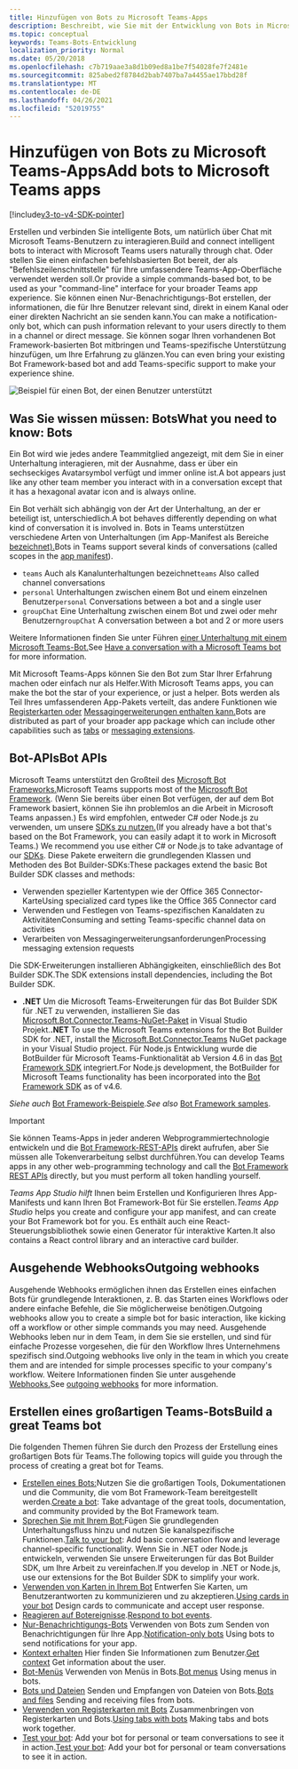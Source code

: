 ```yaml
---
title: Hinzufügen von Bots zu Microsoft Teams-Apps
description: Beschreibt, wie Sie mit der Entwicklung von Bots in Microsoft Teams beginnen
ms.topic: conceptual
keywords: Teams-Bots-Entwicklung
localization_priority: Normal
ms.date: 05/20/2018
ms.openlocfilehash: c7b719aae3a8d1b09ed8a1be7f54028fe7f2481e
ms.sourcegitcommit: 825abed2f8784d2bab7407ba7a4455ae17bbd28f
ms.translationtype: MT
ms.contentlocale: de-DE
ms.lasthandoff: 04/26/2021
ms.locfileid: "52019755"
---
```

# <a name="add-bots-to-microsoft-teams-apps"></a><span data-ttu-id="9238c-104">Hinzufügen von Bots zu Microsoft Teams-Apps</span><span class="sxs-lookup"><span data-stu-id="9238c-104">Add bots to Microsoft Teams apps</span></span>

[!include[v3-to-v4-SDK-pointer](~/includes/v3-to-v4-pointer-bots.md)]

<span data-ttu-id="9238c-105">Erstellen und verbinden Sie intelligente Bots, um natürlich über Chat mit Microsoft Teams-Benutzern zu interagieren.</span><span class="sxs-lookup"><span data-stu-id="9238c-105">Build and connect intelligent bots to interact with Microsoft Teams users naturally through chat.</span></span> <span data-ttu-id="9238c-106">Oder stellen Sie einen einfachen befehlsbasierten Bot bereit, der als "Befehlszeilenschnittstelle" für Ihre umfassendere Teams-App-Oberfläche verwendet werden soll.</span><span class="sxs-lookup"><span data-stu-id="9238c-106">Or provide a simple commands-based bot, to be used as your "command-line" interface for your broader Teams app experience.</span></span> <span data-ttu-id="9238c-107">Sie können einen Nur-Benachrichtigungs-Bot erstellen, der informationen, die für Ihre Benutzer relevant sind, direkt in einem Kanal oder einer direkten Nachricht an sie senden kann.</span><span class="sxs-lookup"><span data-stu-id="9238c-107">You can make a notification-only bot, which can push information relevant to your users directly to them in a channel or direct message.</span></span> <span data-ttu-id="9238c-108">Sie können sogar Ihren vorhandenen Bot Framework-basierten Bot mitbringen und Teams-spezifische Unterstützung hinzufügen, um Ihre Erfahrung zu glänzen.</span><span class="sxs-lookup"><span data-stu-id="9238c-108">You can even bring your existing Bot Framework-based bot and add Teams-specific support to make your experience shine.</span></span>

![Beispiel für einen Bot, der einen Benutzer unterstützt](~/assets/images/bot_example.png)

## <a name="what-you-need-to-know-bots"></a><span data-ttu-id="9238c-110">Was Sie wissen müssen: Bots</span><span class="sxs-lookup"><span data-stu-id="9238c-110">What you need to know: Bots</span></span>

<span data-ttu-id="9238c-111">Ein Bot wird wie jedes andere Teammitglied angezeigt, mit dem Sie in einer Unterhaltung interagieren, mit der Ausnahme, dass er über ein sechseckiges Avatarsymbol verfügt und immer online ist.</span><span class="sxs-lookup"><span data-stu-id="9238c-111">A bot appears just like any other team member you interact with in a conversation except that it has a hexagonal avatar icon and is always online.</span></span>

<span data-ttu-id="9238c-112">Ein Bot verhält sich abhängig von der Art der Unterhaltung, an der er beteiligt ist, unterschiedlich.</span><span class="sxs-lookup"><span data-stu-id="9238c-112">A bot behaves differently depending on what kind of conversation it is involved in.</span></span> <span data-ttu-id="9238c-113">Bots in Teams unterstützen verschiedene Arten von Unterhaltungen (im App-Manifest als Bereiche [bezeichnet).](~/resources/schema/manifest-schema.md)</span><span class="sxs-lookup"><span data-stu-id="9238c-113">Bots in Teams support several kinds of conversations (called scopes in the [app manifest](~/resources/schema/manifest-schema.md)).</span></span>

* <span data-ttu-id="9238c-114">`teams` Auch als Kanalunterhaltungen bezeichnet</span><span class="sxs-lookup"><span data-stu-id="9238c-114">`teams` Also called channel conversations</span></span>
* <span data-ttu-id="9238c-115">`personal` Unterhaltungen zwischen einem Bot und einem einzelnen Benutzer</span><span class="sxs-lookup"><span data-stu-id="9238c-115">`personal` Conversations between a bot and a single user</span></span>
* <span data-ttu-id="9238c-116">`groupChat` Eine Unterhaltung zwischen einem Bot und zwei oder mehr Benutzern</span><span class="sxs-lookup"><span data-stu-id="9238c-116">`groupChat` A conversation between a bot and 2 or more users</span></span>

<span data-ttu-id="9238c-117">Weitere Informationen finden Sie unter Führen [einer Unterhaltung mit einem Microsoft Teams-Bot.](~/resources/bot-v3/bot-conversations/bots-conversations.md)</span><span class="sxs-lookup"><span data-stu-id="9238c-117">See [Have a conversation with a Microsoft Teams bot](~/resources/bot-v3/bot-conversations/bots-conversations.md) for more information.</span></span>

<span data-ttu-id="9238c-118">Mit Microsoft Teams-Apps können Sie den Bot zum Star Ihrer Erfahrung machen oder einfach nur als Helfer.</span><span class="sxs-lookup"><span data-stu-id="9238c-118">With Microsoft Teams apps, you can make the bot the star of your experience, or just a helper.</span></span> <span data-ttu-id="9238c-119">Bots werden als Teil Ihres umfassenderen App-Pakets verteilt, das andere Funktionen wie [Registerkarten oder](~/tabs/what-are-tabs.md) [Messagingerweiterungen enthalten kann.](~/messaging-extensions/what-are-messaging-extensions.md)</span><span class="sxs-lookup"><span data-stu-id="9238c-119">Bots are distributed as part of your broader app package which can include other capabilities such as [tabs](~/tabs/what-are-tabs.md) or [messaging extensions](~/messaging-extensions/what-are-messaging-extensions.md).</span></span>

## <a name="bot-apis"></a><span data-ttu-id="9238c-120">Bot-APIs</span><span class="sxs-lookup"><span data-stu-id="9238c-120">Bot APIs</span></span>

<span data-ttu-id="9238c-121">Microsoft Teams unterstützt den Großteil des [Microsoft Bot Frameworks.](https://dev.botframework.com/)</span><span class="sxs-lookup"><span data-stu-id="9238c-121">Microsoft Teams supports most of the [Microsoft Bot Framework](https://dev.botframework.com/).</span></span> <span data-ttu-id="9238c-122">(Wenn Sie bereits über einen Bot verfügen, der auf dem Bot Framework basiert, können Sie ihn problemlos an die Arbeit in Microsoft Teams anpassen.) Es wird empfohlen, entweder C# oder Node.js zu verwenden, um unsere [SDKs zu nutzen.](/microsoftteams/platform/#pivot=sdk-tools)</span><span class="sxs-lookup"><span data-stu-id="9238c-122">(If you already have a bot that's based on the Bot Framework, you can easily adapt it to work in Microsoft Teams.) We recommend you use either C# or Node.js to take advantage of our [SDKs](/microsoftteams/platform/#pivot=sdk-tools).</span></span> <span data-ttu-id="9238c-123">Diese Pakete erweitern die grundlegenden Klassen und Methoden des Bot Builder-SDKs:</span><span class="sxs-lookup"><span data-stu-id="9238c-123">These packages extend the basic Bot Builder SDK classes and methods:</span></span>

* <span data-ttu-id="9238c-124">Verwenden spezieller Kartentypen wie der Office 365 Connector-Karte</span><span class="sxs-lookup"><span data-stu-id="9238c-124">Using specialized card types like the Office 365 Connector card</span></span>
* <span data-ttu-id="9238c-125">Verwenden und Festlegen von Teams-spezifischen Kanaldaten zu Aktivitäten</span><span class="sxs-lookup"><span data-stu-id="9238c-125">Consuming and setting Teams-specific channel data on activities</span></span>
* <span data-ttu-id="9238c-126">Verarbeiten von Messagingerweiterungsanforderungen</span><span class="sxs-lookup"><span data-stu-id="9238c-126">Processing messaging extension requests</span></span>

<span data-ttu-id="9238c-127">Die SDK-Erweiterungen installieren Abhängigkeiten, einschließlich des Bot Builder SDK.</span><span class="sxs-lookup"><span data-stu-id="9238c-127">The SDK extensions install dependencies, including the Bot Builder SDK.</span></span>

* <span data-ttu-id="9238c-128">**.NET** Um die Microsoft Teams-Erweiterungen für das Bot Builder SDK für .NET zu verwenden, installieren Sie das [Microsoft.Bot.Connector.Teams-NuGet-Paket](https://www.nuget.org/packages/Microsoft.Bot.Connector.Teams) in Visual Studio Projekt.</span><span class="sxs-lookup"><span data-stu-id="9238c-128">**.NET** To use the Microsoft Teams extensions for the Bot Builder SDK for .NET, install the [Microsoft.Bot.Connector.Teams](https://www.nuget.org/packages/Microsoft.Bot.Connector.Teams) NuGet package in your Visual Studio project.</span></span> <span data-ttu-id="9238c-129">Für Node.js Entwicklung wurde die BotBuilder für Microsoft Teams-Funktionalität ab Version 4.6 in das [Bot Framework SDK](https://github.com/microsoft/botframework-sdk) integriert.</span><span class="sxs-lookup"><span data-stu-id="9238c-129">For Node.js development, the BotBuilder for Microsoft Teams functionality has been incorporated into the [Bot Framework SDK](https://github.com/microsoft/botframework-sdk) as of v4.6.</span></span>

<span data-ttu-id="9238c-130">*Siehe auch* [Bot Framework-Beispiele](https://github.com/Microsoft/BotBuilder-Samples/blob/master/README.md).</span><span class="sxs-lookup"><span data-stu-id="9238c-130">*See also* [Bot Framework samples](https://github.com/Microsoft/BotBuilder-Samples/blob/master/README.md).</span></span>

> [!IMPORTANT]
> <span data-ttu-id="9238c-131">Sie können Teams-Apps in jeder anderen Webprogrammiertechnologie entwickeln und die [Bot Framework-REST-APIs](/bot-framework/rest-api/bot-framework-rest-overview) direkt aufrufen, aber Sie müssen alle Tokenverarbeitung selbst durchführen.</span><span class="sxs-lookup"><span data-stu-id="9238c-131">You can develop Teams apps in any other web-programming technology and call the [Bot Framework REST APIs](/bot-framework/rest-api/bot-framework-rest-overview) directly, but you must perform all token handling yourself.</span></span>

<span data-ttu-id="9238c-132">*Teams App Studio hilft* Ihnen beim Erstellen und Konfigurieren Ihres App-Manifests und kann Ihren Bot Framework-Bot für Sie erstellen.</span><span class="sxs-lookup"><span data-stu-id="9238c-132">*Teams App Studio* helps you create and configure your app manifest, and can create your Bot Framework bot for you.</span></span> <span data-ttu-id="9238c-133">Es enthält auch eine React-Steuerungsbibliothek sowie einen Generator für interaktive Karten.</span><span class="sxs-lookup"><span data-stu-id="9238c-133">It also contains a React control library and an interactive card builder.</span></span>

## <a name="outgoing-webhooks"></a><span data-ttu-id="9238c-134">Ausgehende Webhooks</span><span class="sxs-lookup"><span data-stu-id="9238c-134">Outgoing webhooks</span></span>

<span data-ttu-id="9238c-135">Ausgehende Webhooks ermöglichen ihnen das Erstellen eines einfachen Bots für grundlegende Interaktionen, z. B. das Starten eines Workflows oder andere einfache Befehle, die Sie möglicherweise benötigen.</span><span class="sxs-lookup"><span data-stu-id="9238c-135">Outgoing webhooks allow you to create a simple bot for basic interaction, like kicking off a workflow or other simple commands you may need.</span></span> <span data-ttu-id="9238c-136">Ausgehende Webhooks leben nur in dem Team, in dem Sie sie erstellen, und sind für einfache Prozesse vorgesehen, die für den Workflow Ihres Unternehmens spezifisch sind.</span><span class="sxs-lookup"><span data-stu-id="9238c-136">Outgoing webhooks live only in the team in which you create them and are intended for simple processes specific to your company's workflow.</span></span> <span data-ttu-id="9238c-137">Weitere Informationen finden Sie unter ausgehende [Webhooks.](~/webhooks-and-connectors/how-to/add-outgoing-webhook.md)</span><span class="sxs-lookup"><span data-stu-id="9238c-137">See [outgoing webhooks](~/webhooks-and-connectors/how-to/add-outgoing-webhook.md) for more information.</span></span>

## <a name="build-a-great-teams-bot"></a><span data-ttu-id="9238c-138">Erstellen eines großartigen Teams-Bots</span><span class="sxs-lookup"><span data-stu-id="9238c-138">Build a great Teams bot</span></span>

<span data-ttu-id="9238c-139">Die folgenden Themen führen Sie durch den Prozess der Erstellung eines großartigen Bots für Teams.</span><span class="sxs-lookup"><span data-stu-id="9238c-139">The following topics will guide you through the process of creating a great bot for Teams.</span></span>

* <span data-ttu-id="9238c-140">[Erstellen eines Bots:](~/resources/bot-v3/bots-create.md)Nutzen Sie die großartigen Tools, Dokumentationen und die Community, die vom Bot Framework-Team bereitgestellt werden.</span><span class="sxs-lookup"><span data-stu-id="9238c-140">[Create a bot](~/resources/bot-v3/bots-create.md): Take advantage of the great tools, documentation, and community provided by the Bot Framework team.</span></span>
* <span data-ttu-id="9238c-141">[Sprechen Sie mit Ihrem Bot:](~/resources/bot-v3/bot-conversations/bots-conversations.md)Fügen Sie grundlegenden Unterhaltungsfluss hinzu und nutzen Sie kanalspezifische Funktionen.</span><span class="sxs-lookup"><span data-stu-id="9238c-141">[Talk to your bot](~/resources/bot-v3/bot-conversations/bots-conversations.md): Add basic conversation flow and leverage channel-specific functionality.</span></span> <span data-ttu-id="9238c-142">Wenn Sie in .NET oder Node.js entwickeln, verwenden Sie unsere Erweiterungen für das Bot Builder SDK, um Ihre Arbeit zu vereinfachen.</span><span class="sxs-lookup"><span data-stu-id="9238c-142">If you develop in .NET or Node.js, use our extensions for the Bot Builder SDK to simplify your work.</span></span>
* <span data-ttu-id="9238c-143">[Verwenden von Karten in Ihrem Bot](~/resources/bot-v3/bots-cards.md) Entwerfen Sie Karten, um Benutzerantworten zu kommunizieren und zu akzeptieren.</span><span class="sxs-lookup"><span data-stu-id="9238c-143">[Using cards in your bot](~/resources/bot-v3/bots-cards.md) Design cards to communicate and accept user response.</span></span>
* <span data-ttu-id="9238c-144">[Reagieren auf Botereignisse](~/resources/bot-v3/bots-notifications.md).</span><span class="sxs-lookup"><span data-stu-id="9238c-144">[Respond to bot events](~/resources/bot-v3/bots-notifications.md).</span></span>
* <span data-ttu-id="9238c-145">[Nur-Benachrichtigungs-Bots](~/resources/bot-v3/bots-notification-only.md) Verwenden von Bots zum Senden von Benachrichtigungen für Ihre App.</span><span class="sxs-lookup"><span data-stu-id="9238c-145">[Notification-only bots](~/resources/bot-v3/bots-notification-only.md) Using bots to send notifications for your app.</span></span>
* <span data-ttu-id="9238c-146">[Kontext erhalten](~/resources/bot-v3/bots-context.md) Hier finden Sie Informationen zum Benutzer.</span><span class="sxs-lookup"><span data-stu-id="9238c-146">[Get context](~/resources/bot-v3/bots-context.md) Get information about the user.</span></span>
* <span data-ttu-id="9238c-147">[Bot-Menüs](~/resources/bot-v3/bots-menus.md) Verwenden von Menüs in Bots.</span><span class="sxs-lookup"><span data-stu-id="9238c-147">[Bot menus](~/resources/bot-v3/bots-menus.md) Using menus in bots.</span></span>
* <span data-ttu-id="9238c-148">[Bots und Dateien](~/resources/bot-v3/bots-files.md) Senden und Empfangen von Dateien von Bots.</span><span class="sxs-lookup"><span data-stu-id="9238c-148">[Bots and files](~/resources/bot-v3/bots-files.md) Sending and receiving files from bots.</span></span>
* <span data-ttu-id="9238c-149">[Verwenden von Registerkarten mit Bots](~/resources/bot-v3/bots-with-tabs.md) Zusammenbringen von Registerkarten und Bots.</span><span class="sxs-lookup"><span data-stu-id="9238c-149">[Using tabs with bots](~/resources/bot-v3/bots-with-tabs.md) Making tabs and bots work together.</span></span>
* <span data-ttu-id="9238c-150">[Test your bot](~/resources/bot-v3/bots-test.md): Add your bot for personal or team conversations to see it in action.</span><span class="sxs-lookup"><span data-stu-id="9238c-150">[Test your bot](~/resources/bot-v3/bots-test.md): Add your bot for personal or team conversations to see it in action.</span></span>
